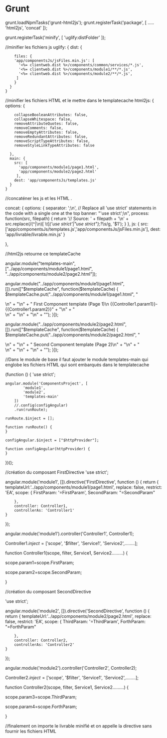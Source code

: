 # Grunt



grunt.loadNpmTasks('grunt-html2js');
grunt.registerTask('package', [
   .....
   'html2js',
   'concat'
]);


grunt.registerTask('minify', [
  'uglify:distFolder'
]);





//minifier les fichiers js
    uglify: {
      dist: {

        files: {
        'app/componentsJs/jsFiles.min.js': [
          '<%= clientweb.dist %>/components/common/services/*.js',
          '<%= clientweb.dist %>/components/module1/**/*.js',
          '<%= clientweb.dist %>/components/module2/**/*.js',
         ]      
        }
      }
    }
 
//minifier les fichiers HTML et le mettre dans le templatecache
 html2js: {
      options: {

        collapseBooleanAttributes: false,
        collapseWhitespace: false,
        removeAttributeQuotes: false,
        removeComments: false,
        removeEmptyAttributes: false,
        removeRedundantAttributes: false,
        removeScriptTypeAttributes: false,
        removeStyleLinkTypeAttributes: false
      
      },
      main: {
        src: [
          'app/components/module1/page1.html',
          'app/components/module2/page2.html'
         ],
        dest: 'app/componentsJs/templates.js'
      }
    }

	
	
	
//concaténer les js et les HTML .
	
concat: {
  options: {
    separator: ';\n',
    // Replace all 'use strict' statements in the code with a single one at the top
    banner: "'use strict';\n",
    process: function(src, filepath) {
      return '// Source: ' + filepath + '\n' +
      src.replace(/(^|\n)[ \t]*('use strict'|"use strict");?\s*/g, '$1');
    }
  },
  js: {
    src: ['app/componentsJs/templates.js','app/componentsJs/jsFiles.min.js'],
    dest: 'app/livrable/livrable.min.js'
  }


},



//html2js retourne ce templateCache

angular.module("templates-main", ["../app/components/module1/page1.html", "../app/components/module2/page2.html"]);

angular.module("../app/components/module1/page1.html", []).run(["$templateCache", function($templateCache) {
  $templateCache.put("../app/components/module1/page1.html",
    "<div >\n" +
    "\n" +
    "    First Component template (Page 1)\n  {{Controller1.param1}}-{{Controller1.param2}}" +
    "\n" +
    "</div>\n" +
    "\n" +
    "\n" +
    "");
}]);

angular.module("../app/components/module2/page2.html", []).run(["$templateCache", function($templateCache) {
  $templateCache.put("../app/components/module2/page2.html",
    "<div >\n" +
    "\n" +
    "    Second Component template (Page 2)\n" +
    "\n" +
    "</div>\n" +
    "\n" +
    "\n" +
    "");
}]);





//Dans le module de base il faut ajouter le module templates-main qui englobe les fichiers HTML qui sont embarqués dans le templatecache

(function () {
    'use strict';

    angular.module('ComponentsProject', [
            'module1',
			'module2',
            'templates-main'
        ])
        //.config(configAngular)
        .run(runRoute);

    runRoute.$inject = [];

    function runRoute() {
    }

    configAngular.$inject = ["$httpProvider"];

    function configAngular(httpProvider) {
    }


})();



//création du composant FirstDirective
'use strict';

angular.module('module1', []).directive('FirstDirective', function () {
    return {
        templateUrl:'../app/components/module1/page1.html',
        replace: false,
        restrict: 'EA',
        scope: {
            FirstParam: '=FirstParam',
            SecondParam: "=SecondParam"
           
        },
        controller: Controller1,
        controllerAs: 'Controller1'
    }
});

angular.module('module1').controller('Controller1', Controller1);

Controller1.$inject = ['$scope', '$filter', 'Service1', 'Service2',........];

function Controller1(scope, filter, Service1, Service2.........) {

scope.param1=scope.FirstParam;

scope.param2=scope.SecondParam;

}



//création du composant SecondDirective

'use strict';

angular.module('module2', []).directive('SecondDirective', function () {
    return {
        templateUrl:'../app/components/module2/page2.html',
        replace: false,
        restrict: 'EA',
        scope: {
            ThirdParam: '=ThirdParam',
            ForthParam: "=ForthParam"
           
        },
        controller: Controller2,
        controllerAs: 'Controller2'
    }
});

angular.module('module2').controller('Controller2', Controller2);

Controller2.$inject = ['$scope', '$filter', 'Service1', 'Service2',........];

function Controller2(scope, filter, Service1, Service2.........) {

scope.param3=scope.ThirdParam;

scope.param4=scope.ForthParam;

}





//finalement on importe le livrable minifié et on appelle la directive sans fournir les fichiers HTML 


<first-directive first-param="HADDAD" second-param="Riadh" ></first-directive>























